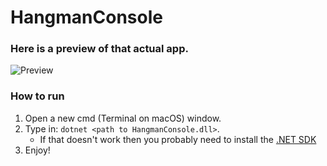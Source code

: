 # HangmanConsole

### Here is a preview of that actual app.
![Preview](https://i.imgur.com/d7UUhs6.png)

### How to run
1. Open a new cmd (Terminal on macOS) window.
2. Type in: `dotnet <path to HangmanConsole.dll>`.
   * If that doesn't work then you probably need to install the [.NET SDK](https://www.microsoft.com/net/download/windows/build)
3. Enjoy!
